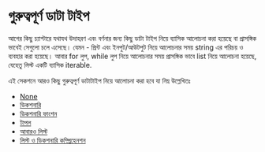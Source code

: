 # গুরুত্বপূর্ণ ডাটা টাইপ

আগের কিছু চ্যাপ্টারে যথাযথ উদাহরণ এবং বর্ণনার জন্য কিছু ডাটা টাইপ নিয়ে ব্যাসিক আলোচনা করা হয়েছে বা প্রাসঙ্গিক ভাবেই সেগুলো চলে এসেছে। যেমন - প্রিন্ট এবং ইনপুট/আউটপুট নিয়ে আলোচনার সময় string এর পরিচয় ও ব্যবহার করা হয়েছে। আবার for লুপ, while লুপ নিয়ে আলোচনার সময় প্রাসঙ্গিক ভাবে list নিয়ে আলোচনা হয়েছে, যেহেতু লিস্ট একটি ব্যাসিক iterable.

এই সেকশনে আরও কিছু গুরুত্বপূর্ণ ডাটাটাইপ নিয়ে আলোচনা করা হবে যা নিম্ন উল্লেখিতঃ

* [None](none.md)
* [ডিকশনারি](dictionary.md) 
* [ডিকশনারি ফাংশন](dictionary-function.md)
* [টাপল](tuple.md)
* [আবারও লিস্ট](more-list-opt.md)
* [লিস্ট ও ডিকশনারি কম্প্রিহেনশন](list-dict-comprehension.md)

